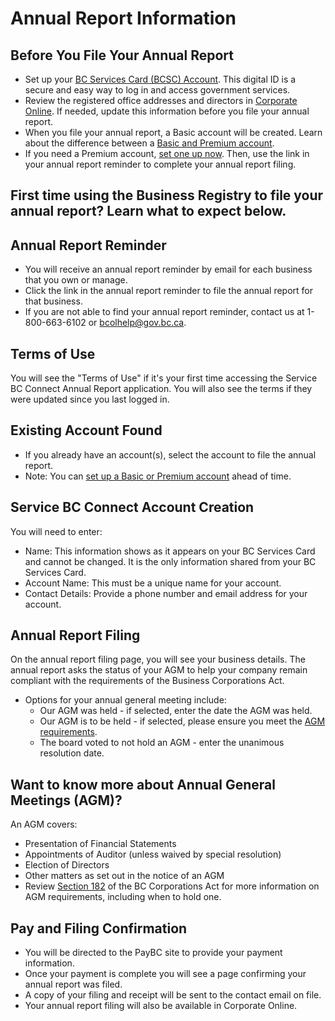 # Annual Report Information

## Before You File Your Annual Report
- Set up your <a href="https://id.gov.bc.ca/account/" target="_blank">BC Services Card (BCSC) Account</a>. This digital ID is a secure and easy way to log in and access government services. 
- Review the registered office addresses and directors in <a href="https://www.corporateonline.gov.bc.ca" target="_blank">Corporate Online</a>. If needed, update this information before you file your annual report.
- When you file your annual report, a Basic account will be created. Learn about the difference between a <a href ="https://www2.gov.bc.ca/gov/content/employment-business/business/managing-a-business/permits-licences/news-updates/modernization-updates/using-the-business-registry#account"> Basic and Premium account</a>. 
- If you need a Premium account, <a href = "https://www.account.bcregistry.gov.bc.ca/choose-authentication-method">set one up now</a>. Then, use the link in your annual report reminder to complete your annual report filing. 

## First time using the Business Registry to file your annual report? Learn what to expect below. 

## Annual Report Reminder
- You will receive an annual report reminder by email for each business that you own or manage.
- Click the link in the annual report reminder to file the annual report for that business.
- If you are not able to find your annual report reminder, contact us at 1-800-663-6102 or bcolhelp@gov.bc.ca.

## Terms of Use
You will see the "Terms of Use" if it's your first time accessing the Service BC Connect Annual Report application. You will also see the terms if they were updated since you last logged in.

## Existing Account Found
- If you already have an account(s), select the account to file the annual report.
- Note: You can <a href = "https://www.account.bcregistry.gov.bc.ca/choose-authentication-method">set up a Basic or Premium account</a> ahead of time. 

## Service BC Connect Account Creation
You will need to enter:
- Name: This information shows as it appears on your BC Services Card and cannot be changed. It is the only information shared from your BC Services Card.
- Account Name: This must be a unique name for your account. 
- Contact Details: Provide a phone number and email address for your account.

## Annual Report Filing
On the annual report filing page, you will see your business details. The annual report asks the status of your AGM to help your company remain compliant with the requirements of the Business Corporations Act.
- Options for your annual general meeting include:
  - Our AGM was held - if selected, enter the date the AGM was held.
  - Our AGM is to be held - if selected, please ensure you meet the <a href = "https://www.bclaws.gov.bc.ca/civix/document/id/complete/statreg/02057_06#section182">AGM requirements</a>.
  - The board voted to not hold an AGM - enter the unanimous resolution date.

## Want to know more about Annual General Meetings (AGM)?
An AGM covers:
- Presentation of Financial Statements
- Appointments of Auditor (unless waived by special resolution)
- Election of Directors
- Other matters as set out in the notice of an AGM
- Review <a href = "https://www.bclaws.gov.bc.ca/civix/document/id/complete/statreg/02057_06#section182">Section 182</a> of the BC Corporations Act for more information on AGM requirements, including when to hold one.

## Pay and Filing Confirmation
- You will be directed to the PayBC site to provide your payment information. 
- Once your payment is complete you will see a page confirming your annual report was filed.
- A copy of your filing and receipt will be sent to the contact email on file.
- Your annual report filing will also be available in Corporate Online.
